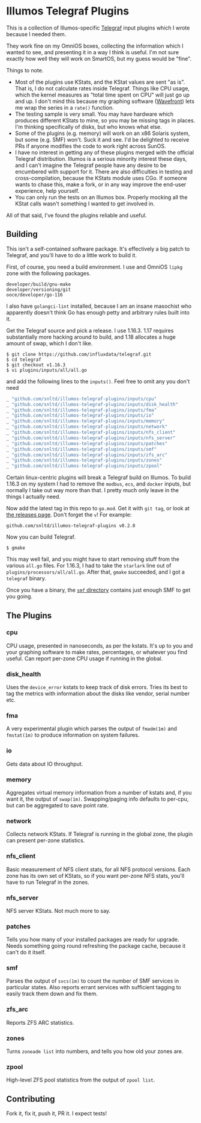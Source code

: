 # Illumos Telegraf Plugins

This is a collection of Illumos-specific
[Telegraf](https://github.com/influxdata/telegraf) input plugins which I wrote
because I needed them.

They work fine on my OmniOS boxes, collecting the information which I wanted
to see, and presenting it in a way I think is useful. I'm not sure exactly how
well they will work on SmartOS, but my guess would be "fine".

Things to note.

* Most of the plugins use KStats, and the KStat values are sent "as is". That
  is, I do not calculate rates inside Telegraf. Things like CPU usage, which
  the kernel measures as "total time spent on CPU" will just go up and up. I
  don't mind this because my graphing software
  ([Wavefront](https://wavefront.com)) lets me wrap the series in a `rate()`
  function.
* The testing sample is very small. You may have hardware which produces
  different KStats to mine, so you may be missing tags in places. I'm thinking
  specifically of disks, but who knows what else.
* Some of the plugins (e.g. memory) will work on an x86 Solaris system, but
  some (e.g. SMF) won't. Suck it and see. I'd be delighted to receive  PRs if
  anyone modifies the code to work right across SunOS.
* I have no interest in getting any of these plugins merged with the official
  Telegraf distribution. Illumos is a serious minority interest these days,
  and I can't imagine the Telegraf people have any desire to be encumbered
  with support for it. There are also difficulties in testing and
  cross-compilation, because the KStats module uses CGo. If someone wants to
  chase this, make a fork, or in any way improve the end-user experience, help
  yourself.
* You can only run the tests on an Illumos box. Properly mocking all the KStat
  calls wasn't something I wanted to get involved in.

All of that said, I've found the plugins reliable and useful.

## Building

This isn't a self-contained software package. It's effectively a big patch to
Telegraf, and you'll have to do a little work to build it.

First, of course, you need a build environment. I use and OmniOS `lipkg`
zone with the following packages.

```
developer/build/gnu-make
developer/versioning/git
ooce/developer/go-116
```

I also have `golangci-lint` installed, because I am an insane masochist who
apparently doesn't think Go has enough petty and arbitrary rules built into
it.

Get the Telegraf source and pick a release. I use 1.16.3. 1.17 requires
substantially more hacking around to build, and 1.18 allocates a huge amount
of swap, which I don't like.

```
$ git clone https://github.com/influxdata/telegraf.git
$ cd telegraf
$ git checkout v1.16.3
$ vi plugins/inputs/all/all.go
```

and add the following lines to the `inputs()`. Feel free to omit any you don't
need

```go
_ "github.com/snltd/illumos-telegraf-plugins/inputs/cpu"
_ "github.com/snltd/illumos-telegraf-plugins/inputs/disk_health"
_ "github.com/snltd/illumos-telegraf-plugins/inputs/fma"
_ "github.com/snltd/illumos-telegraf-plugins/inputs/io"
_ "github.com/snltd/illumos-telegraf-plugins/inputs/memory"
_ "github.com/snltd/illumos-telegraf-plugins/inputs/network"
_ "github.com/snltd/illumos-telegraf-plugins/inputs/nfs_client"
_ "github.com/snltd/illumos-telegraf-plugins/inputs/nfs_server"
_ "github.com/snltd/illumos-telegraf-plugins/inputs/patches"
_ "github.com/snltd/illumos-telegraf-plugins/inputs/smf"
_ "github.com/snltd/illumos-telegraf-plugins/inputs/zfs_arc"
_ "github.com/snltd/illumos-telegraf-plugins/inputs/zones"
_ "github.com/snltd/illumos-telegraf-plugins/inputs/zpool"
```

Certain linux-centric plugins will break a Telegraf build on Illumos.  To
build 1.16.3 on my system I had to remove the `modbus`, `ecs`, and `docker`
inputs, but normally I take out way more than that. I pretty much only leave
in the things I actually need.

Now add the latest tag in this repo to `go.mod`. Get it with `git tag`, or
look at [the releases
page](https://github.com/snltd/illumos-telegraf-plugins/releases). Don't
forget the `v`! For example:

```
github.com/snltd/illumos-telegraf-plugins v0.2.0
```

Now you can build Telegraf.

```
$ gmake
```

This may well fail, and you might have to start removing stuff from the
various `all.go` files. For 1.16.3, I had to take the `starlark` line out of
`plugins/processors/all/all.go`. After that, `gmake` succeeded, and I got a
`telegraf` binary.

Once you have a binary, the [`smf` directory](smf) contains just enough SMF to
get you going.

## The Plugins

### cpu
CPU usage, presented in nanoseconds, as per the kstats. It's up to you and
your graphing software to make rates, percentages, or whatever you find
useful. Can report per-zone CPU usage if running in the global.

### disk_health
Uses the `device_error` kstats to keep track of disk errors. Tries its best to
tag the metrics with information about the disks like vendor, serial number
etc.

### fma
A very experimental plugin which parses the output of `fmadm(1m)` and
`fmstat(1m)` to produce information on system failures.

### io
Gets data about IO throughput.

### memory
Aggregates virtual memory information from a number of kstats and, if you want
it, the output of `swap(1m)`. Swapping/paging info defaults to per-cpu, but
can be aggregated to save point rate.

### network
Collects network KStats. If Telegraf is running in the global zone, the plugin
can present per-zone statistics.

### nfs_client
Basic measurement of NFS client stats, for all NFS protocol versions. Each
zone has its own set of KStats, so if you want per-zone NFS stats, you'll have
to run Telegraf in the zones.

### nfs_server
NFS server KStats. Not much more to say.

### patches
Tells you how many of your installed packages are ready for upgrade. Needs
something going round refreshing the package cache, because it can't do it
itself.

### smf
Parses the output of `svcs(1m)` to count the number of SMF services in
particular states. Also reports errant services with sufficient tagging to
easily track them down and fix them.

### zfs_arc
Reports ZFS ARC statistics.

### zones
Turns `zoneadm list` into numbers, and tells you how old your zones are.

### zpool
High-level ZFS pool statistics from the output of `zpool list`.

## Contributing

Fork it, fix it, push it, PR it. I expect tests!
